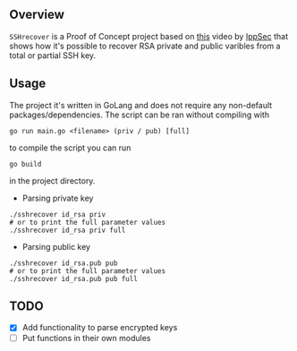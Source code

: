 ## Overview
`SSHrecover` is a Proof of Concept project based on [this](https://www.youtube.com/watch?v=4F1XGsvB2iA) video by [IppSec](https://github.com/IppSec) that shows how it's possible to recover RSA private and public varibles from a total or partial SSH key.

## Usage
The project it's written in GoLang and does not require any non-default packages/dependencies.
The script can be ran without compiling with
```
go run main.go <filename> (priv / pub) [full]
```
to compile the script you can run
```
go build
```
in the project directory.

- Parsing private key
```
./sshrecover id_rsa priv
# or to print the full parameter values
./sshrecover id_rsa priv full
```
- Parsing public key
```
./sshrecover id_rsa.pub pub
# or to print the full parameter values
./sshrecover id_rsa.pub pub full
```

## TODO
- [x] Add functionality to parse encrypted keys
- [ ] Put functions in their own modules
